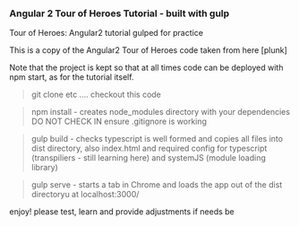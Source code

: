 ### Angular 2 Tour of Heroes Tutorial - built with gulp

Tour of Heroes: Angular2 tutorial gulped for practice 

This is a copy of the Angular2 Tour of Heroes code taken from here [plunk]

Note that the project is kept so that at all times code can be deployed with npm start, as for the tutorial itself.

> git clone etc .... checkout this code

> npm install - creates node_modules directory with your dependencies DO NOT CHECK IN ensure .gitignore is working

> gulp build - checks typescript is well formed and copies all files into dist directory, also index.html and required config for typescript (transpiliers - still learning here) and systemJS (module loading library)

> gulp serve - starts a tab in Chrome and loads the app out of the dist directoryu at localhost:3000/

enjoy! please test, learn and provide adjustments if needs be
